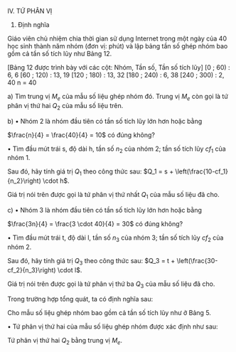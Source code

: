 IV. TỨ PHÂN VỊ

1. Định nghĩa

Giáo viên chủ nhiệm chia thời gian sử dụng Internet trong một ngày của 40 học sinh thành năm nhóm (đơn vị: phút) và lập bảng tần số ghép nhóm bao gồm cả tần số tích lũy như Bảng 12.

[Bảng 12 được trình bày với các cột: Nhóm, Tần số, Tần số tích lũy]
[0 ; 60) : 6, 6
[60 ; 120) : 13, 19
[120 ; 180) : 13, 32
[180 ; 240) : 6, 38
[240 ; 300) : 2, 40
n = 40

a) Tìm trung vị $M_e$ của mẫu số liệu ghép nhóm đó. Trung vị $M_e$ còn gọi là tứ phân vị thứ hai $Q_2$ của mẫu số liệu trên.

b) • Nhóm 2 là nhóm đầu tiên có tần số tích lũy lớn hơn hoặc bằng

$\frac{n}{4} = \frac{40}{4} = 10$ có đúng không?

• Tìm đầu mút trái s, độ dài h, tần số $n_2$ của nhóm 2; tần số tích lũy $cf_1$ của nhóm 1.

Sau đó, hãy tính giá trị $Q_1$ theo công thức sau: $Q_1 = s + \left(\frac{10-cf_1}{n_2}\right) \cdot h$.

Giá trị nói trên được gọi là tứ phân vị thứ nhất $Q_1$ của mẫu số liệu đã cho.

c) • Nhóm 3 là nhóm đầu tiên có tần số tích lũy lớn hơn hoặc bằng

$\frac{3n}{4} = \frac{3 \cdot 40}{4} = 30$ có đúng không?

• Tìm đầu mút trái t, độ dài l, tần số $n_3$ của nhóm 3; tần số tích lũy $cf_2$ của nhóm 2.

Sau đó, hãy tính giá trị $Q_3$ theo công thức sau: $Q_3 = t + \left(\frac{30-cf_2}{n_3}\right) \cdot l$.

Giá trị nói trên được gọi là tứ phân vị thứ ba $Q_3$ của mẫu số liệu đã cho.

Trong trường hợp tổng quát, ta có định nghĩa sau:

Cho mẫu số liệu ghép nhóm bao gồm cả tần số tích lũy như ở Bảng 5.

• Tứ phân vị thứ hai của mẫu số liệu ghép nhóm được xác định như sau:

Tứ phân vị thứ hai $Q_2$ bằng trung vị $M_e$.